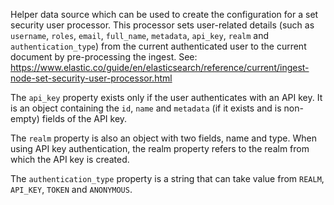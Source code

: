 Helper data source which can be used to create the configuration for a set security user processor. This processor sets user-related details (such as `username`, `roles`, `email`, `full_name`, `metadata`, `api_key`, `realm` and `authentication_type`) from the current authenticated user to the current document by pre-processing the ingest. See: https://www.elastic.co/guide/en/elasticsearch/reference/current/ingest-node-set-security-user-processor.html

The `api_key` property exists only if the user authenticates with an API key. It is an object containing the `id`, `name` and `metadata` (if it exists and is non-empty) fields of the API key. 

The `realm` property is also an object with two fields, name and type. When using API key authentication, the realm property refers to the realm from which the API key is created. 

The `authentication_type` property is a string that can take value from `REALM`, `API_KEY`, `TOKEN` and `ANONYMOUS`.

